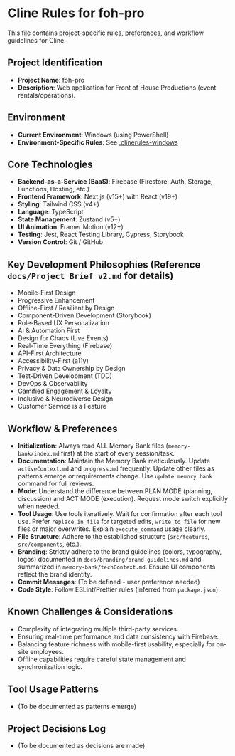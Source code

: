 # Cline Rules for foh-pro

This file contains project-specific rules, preferences, and workflow guidelines for Cline.

## Project Identification

*   **Project Name**: foh-pro
*   **Description**: Web application for Front of House Productions (event rentals/operations).

## Environment

*   **Current Environment**: Windows (using PowerShell)
*   **Environment-Specific Rules**: See [.clinerules-windows](./.clinerules-windows)

## Core Technologies

*   **Backend-as-a-Service (BaaS)**: Firebase (Firestore, Auth, Storage, Functions, Hosting, etc.)
*   **Frontend Framework**: Next.js (v15+) with React (v19+)
*   **Styling**: Tailwind CSS (v4+)
*   **Language**: TypeScript
*   **State Management**: Zustand (v5+)
*   **UI Animation**: Framer Motion (v12+)
*   **Testing**: Jest, React Testing Library, Cypress, Storybook
*   **Version Control**: Git / GitHub

## Key Development Philosophies (Reference `docs/Project Brief v2.md` for details)

*   Mobile-First Design
*   Progressive Enhancement
*   Offline-First / Resilient by Design
*   Component-Driven Development (Storybook)
*   Role-Based UX Personalization
*   AI & Automation First
*   Design for Chaos (Live Events)
*   Real-Time Everything (Firebase)
*   API-First Architecture
*   Accessibility-First (a11y)
*   Privacy & Data Ownership by Design
*   Test-Driven Development (TDD)
*   DevOps & Observability
*   Gamified Engagement & Loyalty
*   Inclusive & Neurodiverse Design
*   Customer Service is a Feature

## Workflow & Preferences

*   **Initialization**: Always read ALL Memory Bank files (`memory-bank/index.md` first) at the start of every session/task.
*   **Documentation**: Maintain the Memory Bank meticulously. Update `activeContext.md` and `progress.md` frequently. Update other files as patterns emerge or requirements change. Use `update memory bank` command for full reviews.
*   **Mode**: Understand the difference between PLAN MODE (planning, discussion) and ACT MODE (execution). Request mode switch explicitly when needed.
*   **Tool Usage**: Use tools iteratively. Wait for confirmation after each tool use. Prefer `replace_in_file` for targeted edits, `write_to_file` for new files or major overwrites. Explain `execute_command` usage clearly.
*   **File Structure**: Adhere to the established structure (`src/features`, `src/components`, etc.).
*   **Branding**: Strictly adhere to the brand guidelines (colors, typography, logos) documented in `docs/branding/brand-guidelines.md` and summarized in `memory-bank/techContext.md`. Ensure UI components reflect the brand identity.
*   **Commit Messages**: (To be defined - user preference needed)
*   **Code Style**: Follow ESLint/Prettier rules (inferred from `package.json`).

## Known Challenges & Considerations

*   Complexity of integrating multiple third-party services.
*   Ensuring real-time performance and data consistency with Firebase.
*   Balancing feature richness with mobile-first usability, especially for on-site employees.
*   Offline capabilities require careful state management and synchronization logic.

## Tool Usage Patterns

*   (To be documented as patterns emerge)

## Project Decisions Log

*   (To be documented as decisions are made)
